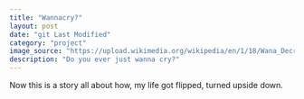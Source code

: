 ```yaml
---
title: "Wannacry?"
layout: post
date: "git Last Modified"
category: "project"
image_source: "https://upload.wikimedia.org/wikipedia/en/1/18/Wana_Decrypt0r_screenshot.png"
description: "Do you ever just wanna cry?"
---
```


Now this is a story all about how, my life got flipped, turned upside down.